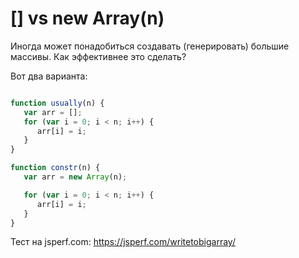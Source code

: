# [] vs new Array(n)

Иногда может понадобиться создавать (генерировать) большие массивы.
Как эффективнее это сделать? 

Вот два варианта:

```javascript

function usually(n) {
   var arr = [];
   for (var i = 0; i < n; i++) {
      arr[i] = i;
   }
}

function constr(n) {
   var arr = new Array(n);

   for (var i = 0; i < n; i++) {
      arr[i] = i;
   }
}

```

Тест на jsperf.com: https://jsperf.com/writetobigarray/



